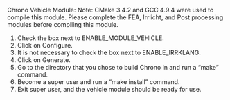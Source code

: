 Chrono Vehicle Module:
Note: CMake 3.4.2 and GCC 4.9.4 were used to compile this module.
Please complete the FEA, Irrlicht, and Post processing modules before compiling this module.

1. Check the box next to ENABLE_MODULE_VEHICLE.
2. Click on Configure.
3. It is not necessary to check the box next to ENABLE_IRRKLANG.
4. Click on Generate.
5. Go to the directory that you chose to build Chrono in and run a “make” command.
6. Become a super user and run a “make install” command.
7. Exit super user, and the vehicle module should be ready for use.
